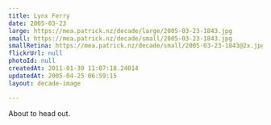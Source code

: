 ```yaml
---
title: Lynx Ferry
date: 2005-03-23
large: https://mea.patrick.nz/decade/large/2005-03-23-1843.jpg
small: https://mea.patrick.nz/decade/small/2005-03-23-1843.jpg
smallRetina: https://mea.patrick.nz/decade/small/2005-03-23-1843@2x.jpg
flickrUrl: null
photoId: null
createdAt: 2011-01-30 11:07:18.24014
updatedAt: 2005-04-25 06:59:15
layout: decade-image

---
```

About to head out.

